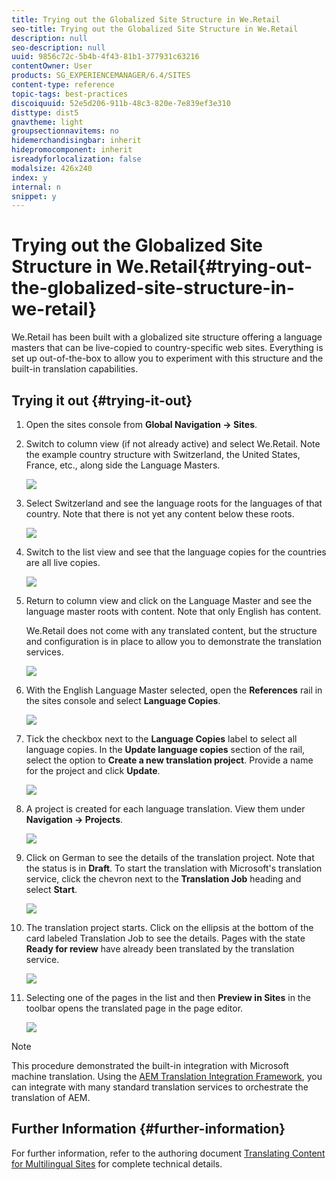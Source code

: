 ```yaml
---
title: Trying out the Globalized Site Structure in We.Retail
seo-title: Trying out the Globalized Site Structure in We.Retail
description: null
seo-description: null
uuid: 9856c72c-5b4b-4f43-81b1-377931c63216
contentOwner: User
products: SG_EXPERIENCEMANAGER/6.4/SITES
content-type: reference
topic-tags: best-practices
discoiquuid: 52e5d206-911b-48c3-820e-7e839ef3e310
disttype: dist5
gnavtheme: light
groupsectionnavitems: no
hidemerchandisingbar: inherit
hidepromocomponent: inherit
isreadyforlocalization: false
modalsize: 426x240
index: y
internal: n
snippet: y
---
```


# Trying out the Globalized Site Structure in We.Retail{#trying-out-the-globalized-site-structure-in-we-retail}

We.Retail has been built with a globalized site structure offering a language masters that can be live-copied to country-specific web sites. Everything is set up out-of-the-box to allow you to experiment with this structure and the built-in translation capabilities.

## Trying it out {#trying-it-out}

1. Open the sites console from **Global Navigation -&gt; Sites**.
1. Switch to column view (if not already active) and select We.Retail. Note the example country structure with Switzerland, the United States, France, etc., along side the Language Masters.

   ![](assets/chlimage_1-106.png)

1. Select Switzerland and see the language roots for the languages of that country. Note that there is not yet any content below these roots.

   ![](assets/chlimage_1-107.png)

1. Switch to the list view and see that the language copies for the countries are all live copies.

   ![](assets/chlimage_1-108.png)

1. Return to column view and click on the Language Master and see the language master roots with content. Note that only English has content.

   We.Retail does not come with any translated content, but the structure and configuration is in place to allow you to demonstrate the translation services.

   ![](assets/chlimage_1-109.png)

1. With the English Language Master selected, open the **References** rail in the sites console and select **Language Copies**.

   ![](assets/chlimage_1-110.png)

1. Tick the checkbox next to the **Language Copies** label to select all language copies. In the **Update language copies** section of the rail, select the option to **Create a new translation project**. Provide a name for the project and click **Update**.

   ![](assets/chlimage_1-111.png)

1. A project is created for each language translation. View them under **Navigation -&gt; Projects**.

   ![](assets/chlimage_1-112.png)

1. Click on German to see the details of the translation project. Note that the status is in **Draft**. To start the translation with Microsoft's translation service, click the chevron next to the **Translation Job** heading and select **Start**.

   ![](assets/chlimage_1-113.png)

1. The translation project starts. Click on the ellipsis at the bottom of the card labeled Translation Job to see the details. Pages with the state **Ready for review** have already been translated by the translation service.

   ![](assets/chlimage_1-114.png)

1. Selecting one of the pages in the list and then **Preview in Sites** in the toolbar opens the translated page in the page editor.

   ![](assets/chlimage_1-115.png)

>[!NOTE]
>
>This procedure demonstrated the built-in integration with Microsoft machine translation. Using the [AEM Translation Integration Framework](../../administering/using/translation.md), you can integrate with many standard translation services to orchestrate the translation of AEM.

## Further Information {#further-information}

For further information, refer to the authoring document [Translating Content for Multilingual Sites](../../administering/using/translation.md) for complete technical details.
